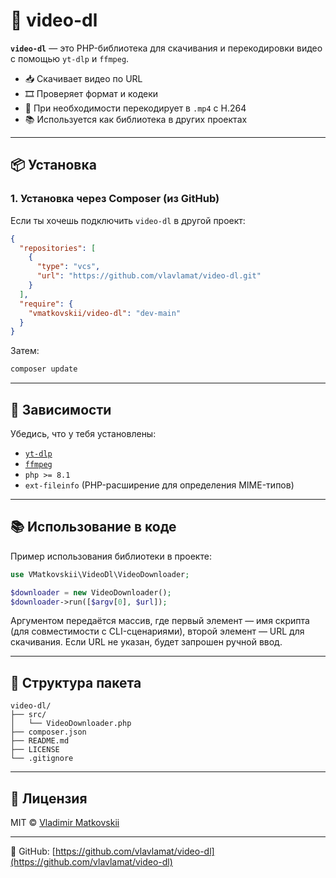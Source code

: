 # 🎥 video-dl

**`video-dl`** — это PHP-библиотека для скачивания и перекодировки видео с помощью `yt-dlp` и `ffmpeg`.

* 📥 Скачивает видео по URL
* 🎞️ Проверяет формат и кодеки
* 🔁 При необходимости перекодирует в `.mp4` с H.264
* 📚 Используется как библиотека в других проектах

---

## 📦 Установка

### 1. Установка через Composer (из GitHub)

Если ты хочешь подключить `video-dl` в другой проект:

```json
{
  "repositories": [
    {
      "type": "vcs",
      "url": "https://github.com/vlavlamat/video-dl.git"
    }
  ],
  "require": {
    "vmatkovskii/video-dl": "dev-main"
  }
}
```

Затем:

```bash
composer update
```

---

## 🔧 Зависимости

Убедись, что у тебя установлены:

* [`yt-dlp`](https://github.com/yt-dlp/yt-dlp)
* [`ffmpeg`](https://ffmpeg.org/)
* `php >= 8.1`
* `ext-fileinfo` (PHP-расширение для определения MIME-типов)

---

## 📚 Использование в коде

Пример использования библиотеки в проекте:

```php
use VMatkovskii\VideoDl\VideoDownloader;

$downloader = new VideoDownloader();
$downloader->run([$argv[0], $url]);
```

Аргументом передаётся массив, где первый элемент — имя скрипта (для совместимости с CLI-сценариями), второй элемент — URL для скачивания. Если URL не указан, будет запрошен ручной ввод.

---

## 📁 Структура пакета

```
video-dl/
├── src/
│   └── VideoDownloader.php
├── composer.json
├── README.md
├── LICENSE
└── .gitignore
```

---

## 📄 Лицензия

MIT © [Vladimir Matkovskii](mailto:vlavlamat@icloud.com)

---

🔗 GitHub: [https://github.com/vlavlamat/video-dl](https://github.com/vlavlamat/video-dl)
